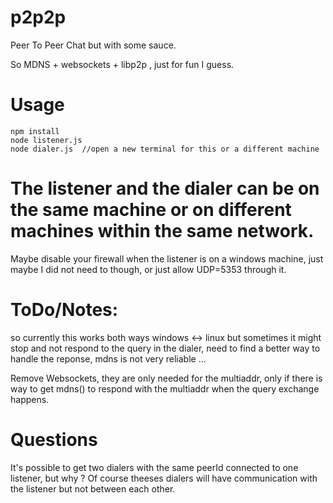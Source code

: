 # p2p2p
Peer To Peer Chat but with some sauce.

So MDNS + websockets + libp2p , just for fun I guess.

# Usage 
```
npm install
node listener.js
node dialer.js  //open a new terminal for this or a different machine
```
# The listener and the dialer can be on the same machine or on different machines within the same network.

Maybe disable your firewall when the listener is on a windows machine, just maybe I did not need to though, or just allow UDP=5353 through it.

# ToDo/Notes:

so currently this works both ways windows <-> linux but sometimes it might stop and not respond to the query in the dialer, need to find a better way to handle the reponse, mdns is not very reliable ...

Remove Websockets,  they are only needed for the multiaddr, only if there is way to get mdns() to respond with the multiaddr when the query exchange happens.

# Questions

It's possible to get two dialers with the same peerId connected to one listener, but why ? 
Of course theeses dialers will have communication with the listener but not between each other.
